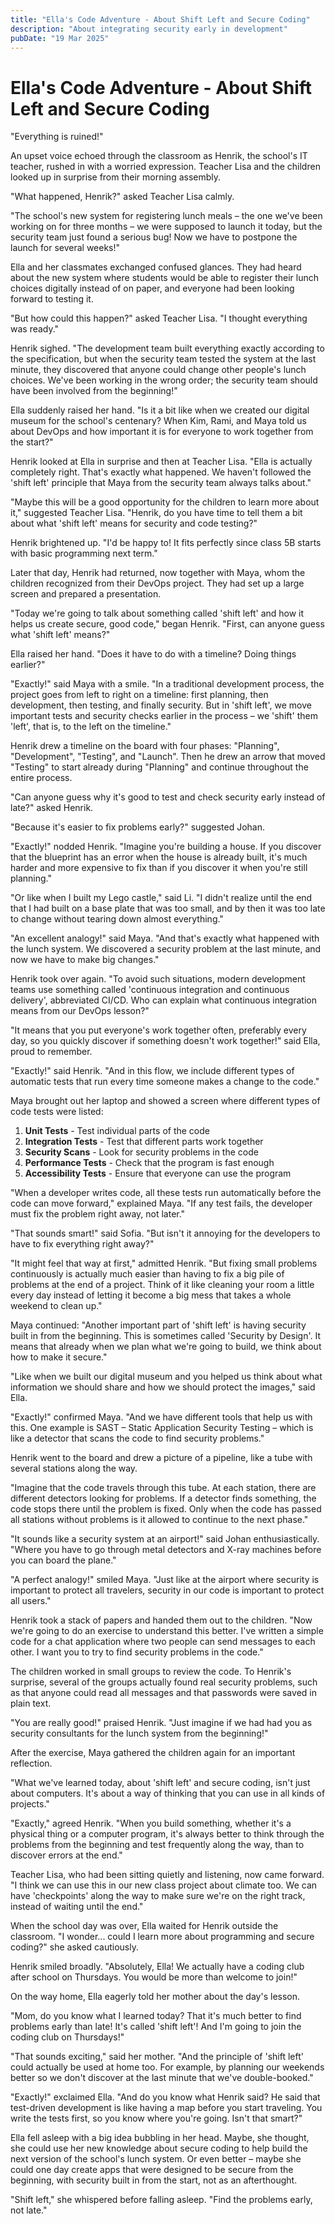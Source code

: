 ```yaml
---
title: "Ella's Code Adventure - About Shift Left and Secure Coding"
description: "About integrating security early in development"
pubDate: "19 Mar 2025"
---
```

# Ella's Code Adventure - About Shift Left and Secure Coding

"Everything is ruined!"

An upset voice echoed through the classroom as Henrik, the school's IT teacher, rushed in with a worried expression. Teacher Lisa and the children looked up in surprise from their morning assembly.

"What happened, Henrik?" asked Teacher Lisa calmly.

"The school's new system for registering lunch meals – the one we've been working on for three months – we were supposed to launch it today, but the security team just found a serious bug! Now we have to postpone the launch for several weeks!"

Ella and her classmates exchanged confused glances. They had heard about the new system where students would be able to register their lunch choices digitally instead of on paper, and everyone had been looking forward to testing it.

"But how could this happen?" asked Teacher Lisa. "I thought everything was ready."

Henrik sighed. "The development team built everything exactly according to the specification, but when the security team tested the system at the last minute, they discovered that anyone could change other people's lunch choices. We've been working in the wrong order; the security team should have been involved from the beginning!"

Ella suddenly raised her hand. "Is it a bit like when we created our digital museum for the school's centenary? When Kim, Rami, and Maya told us about DevOps and how important it is for everyone to work together from the start?"

Henrik looked at Ella in surprise and then at Teacher Lisa. "Ella is actually completely right. That's exactly what happened. We haven't followed the 'shift left' principle that Maya from the security team always talks about."

"Maybe this will be a good opportunity for the children to learn more about it," suggested Teacher Lisa. "Henrik, do you have time to tell them a bit about what 'shift left' means for security and code testing?"

Henrik brightened up. "I'd be happy to! It fits perfectly since class 5B starts with basic programming next term."

Later that day, Henrik had returned, now together with Maya, whom the children recognized from their DevOps project. They had set up a large screen and prepared a presentation.

"Today we're going to talk about something called 'shift left' and how it helps us create secure, good code," began Henrik. "First, can anyone guess what 'shift left' means?"

Ella raised her hand. "Does it have to do with a timeline? Doing things earlier?"

"Exactly!" said Maya with a smile. "In a traditional development process, the project goes from left to right on a timeline: first planning, then development, then testing, and finally security. But in 'shift left', we move important tests and security checks earlier in the process – we 'shift' them 'left', that is, to the left on the timeline."

Henrik drew a timeline on the board with four phases: "Planning", "Development", "Testing", and "Launch". Then he drew an arrow that moved "Testing" to start already during "Planning" and continue throughout the entire process.

"Can anyone guess why it's good to test and check security early instead of late?" asked Henrik.

"Because it's easier to fix problems early?" suggested Johan.

"Exactly!" nodded Henrik. "Imagine you're building a house. If you discover that the blueprint has an error when the house is already built, it's much harder and more expensive to fix than if you discover it when you're still planning."

"Or like when I built my Lego castle," said Li. "I didn't realize until the end that I had built on a base plate that was too small, and by then it was too late to change without tearing down almost everything."

"An excellent analogy!" said Maya. "And that's exactly what happened with the lunch system. We discovered a security problem at the last minute, and now we have to make big changes."

Henrik took over again. "To avoid such situations, modern development teams use something called 'continuous integration and continuous delivery', abbreviated CI/CD. Who can explain what continuous integration means from our DevOps lesson?"

"It means that you put everyone's work together often, preferably every day, so you quickly discover if something doesn't work together!" said Ella, proud to remember.

"Exactly!" said Henrik. "And in this flow, we include different types of automatic tests that run every time someone makes a change to the code."

Maya brought out her laptop and showed a screen where different types of code tests were listed:

1. **Unit Tests** - Test individual parts of the code
2. **Integration Tests** - Test that different parts work together
3. **Security Scans** - Look for security problems in the code
4. **Performance Tests** - Check that the program is fast enough
5. **Accessibility Tests** - Ensure that everyone can use the program

"When a developer writes code, all these tests run automatically before the code can move forward," explained Maya. "If any test fails, the developer must fix the problem right away, not later."

"That sounds smart!" said Sofia. "But isn't it annoying for the developers to have to fix everything right away?"

"It might feel that way at first," admitted Henrik. "But fixing small problems continuously is actually much easier than having to fix a big pile of problems at the end of a project. Think of it like cleaning your room a little every day instead of letting it become a big mess that takes a whole weekend to clean up."

Maya continued: "Another important part of 'shift left' is having security built in from the beginning. This is sometimes called 'Security by Design'. It means that already when we plan what we're going to build, we think about how to make it secure."

"Like when we built our digital museum and you helped us think about what information we should share and how we should protect the images," said Ella.

"Exactly!" confirmed Maya. "And we have different tools that help us with this. One example is SAST – Static Application Security Testing – which is like a detector that scans the code to find security problems."

Henrik went to the board and drew a picture of a pipeline, like a tube with several stations along the way.

"Imagine that the code travels through this tube. At each station, there are different detectors looking for problems. If a detector finds something, the code stops there until the problem is fixed. Only when the code has passed all stations without problems is it allowed to continue to the next phase."

"It sounds like a security system at an airport!" said Johan enthusiastically. "Where you have to go through metal detectors and X-ray machines before you can board the plane."

"A perfect analogy!" smiled Maya. "Just like at the airport where security is important to protect all travelers, security in our code is important to protect all users."

Henrik took a stack of papers and handed them out to the children. "Now we're going to do an exercise to understand this better. I've written a simple code for a chat application where two people can send messages to each other. I want you to try to find security problems in the code."

The children worked in small groups to review the code. To Henrik's surprise, several of the groups actually found real security problems, such as that anyone could read all messages and that passwords were saved in plain text.

"You are really good!" praised Henrik. "Just imagine if we had had you as security consultants for the lunch system from the beginning!"

After the exercise, Maya gathered the children again for an important reflection.

"What we've learned today, about 'shift left' and secure coding, isn't just about computers. It's about a way of thinking that you can use in all kinds of projects."

"Exactly," agreed Henrik. "When you build something, whether it's a physical thing or a computer program, it's always better to think through the problems from the beginning and test frequently along the way, than to discover errors at the end."

Teacher Lisa, who had been sitting quietly and listening, now came forward. "I think we can use this in our new class project about climate too. We can have 'checkpoints' along the way to make sure we're on the right track, instead of waiting until the end."

When the school day was over, Ella waited for Henrik outside the classroom. "I wonder... could I learn more about programming and secure coding?" she asked cautiously.

Henrik smiled broadly. "Absolutely, Ella! We actually have a coding club after school on Thursdays. You would be more than welcome to join!"

On the way home, Ella eagerly told her mother about the day's lesson.

"Mom, do you know what I learned today? That it's much better to find problems early than late! It's called 'shift left'! And I'm going to join the coding club on Thursdays!"

"That sounds exciting," said her mother. "And the principle of 'shift left' could actually be used at home too. For example, by planning our weekends better so we don't discover at the last minute that we've double-booked."

"Exactly!" exclaimed Ella. "And do you know what Henrik said? He said that test-driven development is like having a map before you start traveling. You write the tests first, so you know where you're going. Isn't that smart?"

Ella fell asleep with a big idea bubbling in her head. Maybe, she thought, she could use her new knowledge about secure coding to help build the next version of the school's lunch system. Or even better – maybe she could one day create apps that were designed to be secure from the beginning, with security built in from the start, not as an afterthought.

"Shift left," she whispered before falling asleep. "Find the problems early, not late."
